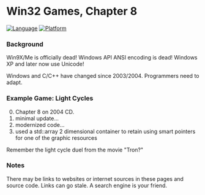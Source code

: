 # Win32 Games, Chapter 8
[![Language](https://img.shields.io/badge/Language%20-C++-blue.svg)](https://github.com/GeorgePimpleton/Win32-games/)
[![Platform](https://img.shields.io/badge/Platform%20-Win32-blue.svg)](https://github.com/GeorgePimpleton/Win32-games/)
### Background
Win9X/Me is officially dead!  Windows API ANSI encoding is dead!  Windows XP and later now use Unicode!

Windows and C/C++ have changed since 2003/2004.  Programmers need to adapt.

### Example Game: Light Cycles
0. Chapter 8 on 2004 CD.
1. minimal update...
2. modernized code...
3. used a std::array 2 dimensional container to retain using smart pointers for one of the graphic resources

Remember the light cycle duel from the movie "Tron?"

### Notes
There may be links to websites or internet sources in these pages and source code. Links can go stale. A search engine is your friend.
